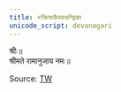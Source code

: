 ```yaml
---
title: +क्रियाकैरवचन्द्रिका
unicode_script: devanagari
---
```


श्रीः॥  
श्रीमते रामानुजाय नमः॥  


Source: [TW](https://archive.org/details/yFWE_kriya-kairava-chandrika-padma-tantra-anusarini-prayoga-paddhati-of-sri-varaha-gu)
